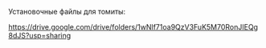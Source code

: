 Установочные файлы для томиты:

https://drive.google.com/drive/folders/1wNlf71oa9QzV3FuK5M70RonJIEQg8dJS?usp=sharing
